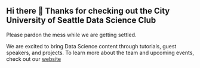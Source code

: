 ## Hi there 👋 Thanks for checking out the City University of Seattle Data Science Club

Please pardon the mess while we are getting settled. 

We are excited to bring Data Science content through tutorials, guest speakers, and projects. To learn more about the team and upcoming events, check out our [website](https://stc-data-science-club.github.io/)
